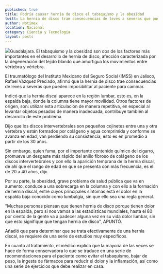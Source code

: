 ```yaml
---
published: true
title: Podría causar hernia de disco el tabaquismo y la obesidad
twitt: La hernia de disco trae consecuencias de leves a severas que pueden imposibilitar al paciente para caminar.
author: Notimex
location: Nacional
category: Ciencia y Tecnología
layout: posts
---
```


![](http://i.imgur.com/Db63neIm.jpg)Guadalajara. El tabaquismo y la obesidad son dos de los factores más importantes en el desarrollo de hernia de disco, afección caracterizada por la degeneración del tejido blando que amortigua los movimientos entre vértebra y vértebra.

El traumatólogo del Instituto Mexicano del Seguro Social (IMSS) en Jalisco, Rafael Vázquez Preciado, afirmó que la hernia de disco trae consecuencias de leves a severas que pueden imposibilitar al paciente para caminar.

Indicó que la hernia discal aparece en la región lumbar, esto es, en la espalda baja, donde la columna tiene mayor movilidad. Otros factores de origen, son: utilizar esta articulación de manera repetitiva, en especial al levantar objetos pesados de manera inadecuada, contribuye también al desarrollo de este problema.

Dijo que los discos intervertebrales son pequeños cojinetes entre una y otra vértebra y están formados por colágeno y agua comprimida y conforme se avanza en edad, van perdiendo su consistencia, esto es en promedio a partir de los 30 años.

Sin embargo, quien fuma, por el importante contenido químico del cigarro, promueve un desgaste más rápido del anillo fibroso de colágeno de los discos intervertebrales y con ello la aparición temprana de la hernia discal, de ahí que el rango de edad en que se presenta con más frecuencia, es el de 20 a 40 años, dijo.

Por su parte, la obesidad, grave problema de salud pública que va en aumento, conduce a una sobrecarga en la columna y con ello a la formación de hernia discal, entre cuyos principales síntomas está el dolor en la espalda baja conocido como lumbalgia, sin que ello sea una regla general.

"Muchas personas piensan que tienen hernia de disco porque tienen dolor en la espalda, pero si nos vamos a las estadísticas mundiales, hasta el 80 por ciento de la gente va a padecer alguna vez en su vida dolor lumbar, sin que esto signifique que tengan hernia de disco", APUNTÓ.

Añadió que para determinar que se trata efectivamente de una hernia discal, se requiere de una serie de estudios muy específicos.

En cuanto al tratamiento, el médico explicó que la mayoría de las veces se hace de forma conservadora lo que se traduce en una serie de recomendaciones para el paciente como evitar el tabaquismo, bajar de peso, la ingesta de fármacos para reducir el dolor y la inflamación, así como una serie de ejercicios que debe realizar en casa.
